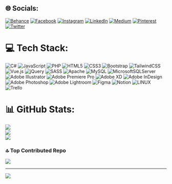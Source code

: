 ## 🌐 Socials:
[![Behance](https://img.shields.io/badge/Behance-1769ff?logo=behance&logoColor=white)](https://behance.net/alicankayhan) [![Facebook](https://img.shields.io/badge/Facebook-%231877F2.svg?logo=Facebook&logoColor=white)](https://facebook.com/alicankayhan) [![Instagram](https://img.shields.io/badge/Instagram-%23E4405F.svg?logo=Instagram&logoColor=white)](https://instagram.com/ackayhan) [![LinkedIn](https://img.shields.io/badge/LinkedIn-%230077B5.svg?logo=linkedin&logoColor=white)](https://linkedin.com/in/alicankayhan) [![Medium](https://img.shields.io/badge/Medium-12100E?logo=medium&logoColor=white)](https://medium.com/@alicankayhan) [![Pinterest](https://img.shields.io/badge/Pinterest-%23E60023.svg?logo=Pinterest&logoColor=white)](https://pinterest.com/ackayhan) [![Twitter](https://img.shields.io/badge/Twitter-%231DA1F2.svg?logo=Twitter&logoColor=white)](https://twitter.com/alicankayhan) <!--[![Codepen](https://img.shields.io/badge/Codepen-000000?style=for-the-badge&logo=codepen&logoColor=white)](https://codepen.io/ackayhan) -->

# 💻 Tech Stack:
![C#](https://img.shields.io/badge/c%23-%23239120.svg?style=flat&logo=c-sharp&logoColor=white) ![JavaScript](https://img.shields.io/badge/javascript-%23323330.svg?style=flat&logo=javascript&logoColor=%23F7DF1E) ![PHP](https://img.shields.io/badge/php-%23777BB4.svg?style=flat&logo=php&logoColor=white) ![HTML5](https://img.shields.io/badge/html5-%23E34F26.svg?style=flat&logo=html5&logoColor=white) ![CSS3](https://img.shields.io/badge/css3-%231572B6.svg?style=flat&logo=css3&logoColor=white) ![Bootstrap](https://img.shields.io/badge/bootstrap-%23563D7C.svg?style=flat&logo=bootstrap&logoColor=white) ![TailwindCSS](https://img.shields.io/badge/tailwindcss-%2338B2AC.svg?style=flat&logo=tailwind-css&logoColor=white) ![Vue.js](https://img.shields.io/badge/vuejs-%2335495e.svg?style=flat&logo=vuedotjs&logoColor=%234FC08D) ![jQuery](https://img.shields.io/badge/jquery-%230769AD.svg?style=flat&logo=jquery&logoColor=white) ![SASS](https://img.shields.io/badge/SASS-hotpink.svg?style=flat&logo=SASS&logoColor=white) ![Apache](https://img.shields.io/badge/apache-%23D42029.svg?style=flat&logo=apache&logoColor=white) ![MySQL](https://img.shields.io/badge/mysql-%2300f.svg?style=flat&logo=mysql&logoColor=white) ![MicrosoftSQLServer](https://img.shields.io/badge/Microsoft%20SQL%20Sever-CC2927?style=flat&logo=microsoft%20sql%20server&logoColor=white) ![Adobe Illustrator](https://img.shields.io/badge/adobeillustrator-%23FF9A00.svg?style=flat&logo=adobeillustrator&logoColor=white) ![Adobe Premiere Pro](https://img.shields.io/badge/Adobe%20Premiere%20Pro-9999FF.svg?style=flat&logo=Adobe%20Premiere%20Pro&logoColor=white) ![Adobe XD](https://img.shields.io/badge/Adobe%20XD-470137?style=flat&logo=Adobe%20XD&logoColor=#FF61F6) ![Adobe InDesign](https://img.shields.io/badge/Adobe%20InDesign-49021F?style=flat&logo=adobeindesign&logoColor=white) ![Adobe Photoshop](https://img.shields.io/badge/adobephotoshop-%2331A8FF.svg?style=flat&logo=adobephotoshop&logoColor=white) ![Adobe Lightroom](https://img.shields.io/badge/Adobe%20Lightroom-31A8FF.svg?style=flat&logo=Adobe%20Lightroom&logoColor=white) 	![Figma](https://img.shields.io/badge/figma-%23F24E1E.svg?style=flat&logo=figma&logoColor=white) ![Notion](https://img.shields.io/badge/Notion-%23000000.svg?style=flat&logo=notion&logoColor=white) ![LINUX](https://img.shields.io/badge/Linux-FCC624?style=flat&logo=linux&logoColor=black) ![Trello](https://img.shields.io/badge/Trello-%23026AA7.svg?style=flat&logo=Trello&logoColor=white)
# 📊 GitHub Stats:
![](https://github-readme-stats.vercel.app/api?username=alicankayhan&theme=tokyonight&hide_border=false&include_all_commits=true&count_private=false)<br/>
![](https://github-readme-streak-stats.herokuapp.com/?user=alicankayhan&theme=tokyonight&hide_border=false)<br/>
![](https://github-readme-stats.vercel.app/api/top-langs/?username=alicankayhan&theme=tokyonight&hide_border=false&include_all_commits=true&count_private=false&layout=compact)

<!--## 🐦 Latest Tweet
[![](https://gtce.itsvg.in/api?username=alicankayhan)](https://github.com/VishwaGauravIn/github-twitter-card-embed)-->

### 🔝 Top Contributed Repo
![](https://github-contributor-stats.vercel.app/api?username=alicankayhan&limit=5&theme=dark&combine_all_yearly_contributions=true)

---
[![](https://visitcount.itsvg.in/api?id=alicankayhan&icon=0&color=0)](https://visitcount.itsvg.in)

<!-- Proudly created with GPRM ( https://gprm.itsvg.in ) -->
